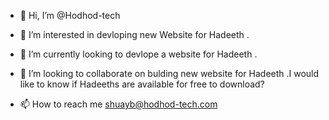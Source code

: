 - 👋 Hi, I’m @Hodhod-tech
- 👀 I’m interested in devloping new Website for Hadeeth .
- 🌱 I’m currently looking to devlope a website for Hadeeth .
- 💞️ I’m looking to collaborate on bulding new website for Hadeeth .I would like to know if  Hadeeths are available for free to download?


- 📫 How to reach me shuayb@hodhod-tech.com

<!---
Hodhod-tech/Hodhod-tech is a ✨ special ✨ repository because its `README.md` (this file) appears on your GitHub profile.
You can click the Preview link to take a look at your changes.
--->
